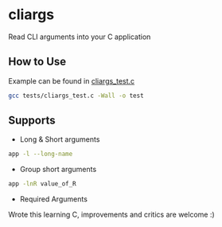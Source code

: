 # cliargs
Read CLI arguments into your C application

## How to Use
Example can be found in [cliargs_test.c](https://github.com/donjajo/cliargs/blob/master/tests/cliargs_test.c)
```sh
gcc tests/cliargs_test.c -Wall -o test
```

## Supports
- Long & Short arguments
```sh
app -l --long-name
```
- Group short arguments
```sh
app -lnR value_of_R
```
- Required Arguments

Wrote this learning C, improvements and critics are welcome :)
